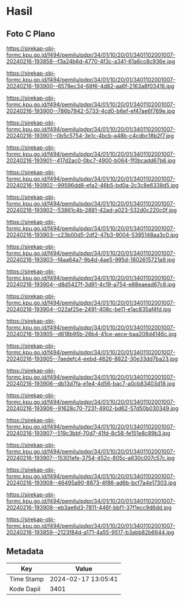 # Hasil

## Foto C Plano

https://sirekap-obj-formc.kpu.go.id/f494/pemilu/pdpr/34/01/10/20/01/3401102001007-20240216-193858--f3a24b6d-4770-4f3c-a341-61a6cc8c936e.jpg

https://sirekap-obj-formc.kpu.go.id/f494/pemilu/pdpr/34/01/10/20/01/3401102001007-20240216-193900--6578ec34-68f6-4d82-aa6f-2163a8f03416.jpg

https://sirekap-obj-formc.kpu.go.id/f494/pemilu/pdpr/34/01/10/20/01/3401102001007-20240216-193900--786b7942-5733-4cd0-b6ef-ef47ae6f769e.jpg

https://sirekap-obj-formc.kpu.go.id/f494/pemilu/pdpr/34/01/10/20/01/3401102001007-20240216-193901--0b5c5754-3e1c-4bcb-a48b-c4cdbc18b2f7.jpg

https://sirekap-obj-formc.kpu.go.id/f494/pemilu/pdpr/34/01/10/20/01/3401102001007-20240216-193901--417d2ac0-0bc7-4900-b064-1f0bcadd67b6.jpg

https://sirekap-obj-formc.kpu.go.id/f494/pemilu/pdpr/34/01/10/20/01/3401102001007-20240216-193902--99596dd8-efa2-46b5-bd0a-2c3c8e6338d5.jpg

https://sirekap-obj-formc.kpu.go.id/f494/pemilu/pdpr/34/01/10/20/01/3401102001007-20240216-193902--53861c4b-2881-42ad-a023-532d0c220c0f.jpg

https://sirekap-obj-formc.kpu.go.id/f494/pemilu/pdpr/34/01/10/20/01/3401102001007-20240216-193903--c23b00d5-2df2-47b3-9004-5395148aa3c0.jpg

https://sirekap-obj-formc.kpu.go.id/f494/pemilu/pdpr/34/01/10/20/01/3401102001007-20240216-193903--f4aa64a7-9b4d-4ae5-995d-1802615721a9.jpg

https://sirekap-obj-formc.kpu.go.id/f494/pemilu/pdpr/34/01/10/20/01/3401102001007-20240216-193904--d8d5427f-3d91-4c19-a754-e88eaead67c8.jpg

https://sirekap-obj-formc.kpu.go.id/f494/pemilu/pdpr/34/01/10/20/01/3401102001007-20240216-193904--022af25e-2491-408c-be11-e1ac835af4fd.jpg

https://sirekap-obj-formc.kpu.go.id/f494/pemilu/pdpr/34/01/10/20/01/3401102001007-20240216-193905--d618b95b-26b4-41ce-aece-baa208d4146c.jpg

https://sirekap-obj-formc.kpu.go.id/f494/pemilu/pdpr/34/01/10/20/01/3401102001007-20240216-193905--7aedefc4-eebd-4626-8822-30e33dd7ba23.jpg

https://sirekap-obj-formc.kpu.go.id/f494/pemilu/pdpr/34/01/10/20/01/3401102001007-20240216-193906--db13d7fa-e1e4-4d56-bac7-a0cb83403d18.jpg

https://sirekap-obj-formc.kpu.go.id/f494/pemilu/pdpr/34/01/10/20/01/3401102001007-20240216-193906--91628c70-7231-4902-bd62-57d50b030349.jpg

https://sirekap-obj-formc.kpu.go.id/f494/pemilu/pdpr/34/01/10/20/01/3401102001007-20240216-193907--519c3bbf-70d7-41fd-8c58-fe151e8c89b3.jpg

https://sirekap-obj-formc.kpu.go.id/f494/pemilu/pdpr/34/01/10/20/01/3401102001007-20240216-193907--15301efe-3754-452c-805c-a630c007c57c.jpg

https://sirekap-obj-formc.kpu.go.id/f494/pemilu/pdpr/34/01/10/20/01/3401102001007-20240216-193908--46495a90-8873-4f86-ad6b-bcf7a4e17303.jpg

https://sirekap-obj-formc.kpu.go.id/f494/pemilu/pdpr/34/01/10/20/01/3401102001007-20240216-193908--eb3ae6d3-7811-446f-bbf1-37f1ecc9d6dd.jpg

https://sirekap-obj-formc.kpu.go.id/f494/pemilu/pdpr/34/01/10/20/01/3401102001007-20240216-193859--2123f84d-a171-4a55-9517-b3abb82b6644.jpg


## Metadata

| Key        | Value               |
| ---------- | ------------------- |
| Time Stamp | 2024-02-17 13:05:41 |
| Kode Dapil | 3401                |



